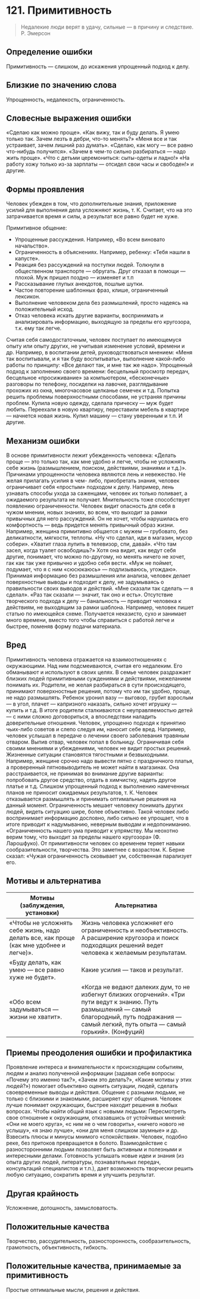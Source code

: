 # 121. Примитивность
>Недалекие люди верят в удачу, сильные — в причину и следствие.
Р. Эмерсон

## Определение ошибки
Примитивность — слишком, до искажения упрощенный подход к делу.

## Близкие по значению слова
Упрощенность, недалекость, ограниченность.

## Словесные выражения ошибки
«Сделаю как можно проще».
«Как вижу, так и буду делать. Я умею только так. Зачем лезть в дебри, что-то менять?»
«Меня все и так устраивает, зачем лишний раз думать».
«Сделаю, как могу — все равно что-нибудь получится».
«Зачем в чем-то сильно разбираться — надо жить проще».
«Что с детьми церемониться: сыты-одеты и ладно!»
«На работу хожу только из-за зарплаты — отсидел свои часы и свободен!» и другие.

## Формы проявления
Человек убежден в том, что дополнительные знания, приложение усилий для выполнения дела усложняют жизнь, т. К. Считает, что на это затрачивается время и силы, а результат все равно будет не хуже.

Примитивное общение:
* Упрощенные рассуждения. Например, «Во всем виновато начальство».
* Ограниченность в объяснениях. Например, ребенку: «Тебя нашли в капусте».
* Реакция без рассуждений на поступки людей. Толкнули в общественном транспорте — обругать. Друг отказал в помощи — плохой. Муж пришел поздно — изменяет и т.п
* Рассказывание глупых анекдотов, пошлые шутки.
* Частое повторение шаблонных фраз, клише, ограниченный лексикон.
* Выполнение человеком дела без размышлений, просто надеясь на положительный исход.
* Отказ человека искать другие варианты, воспринимать и анализировать информацию, выходящую за пределы его кругозора, т.к. ему так легче.

Считая себя самодостаточным, человек поступает по имеющемуся опыту или опыту других, не учитывая изменение условий, времени и др. Например, в воспитании детей, руководствоваться мнением: «Меня так воспитывали, и я так буду воспитывать», выполнение какой-либо работы по принципу: «Все делают так, и мне так же надо».
Упрощенный подход к заполнению своего времени: бесцельный просмотр передач, бесцельное «просиживание» за компьютером, «бесконечные» разговоры по телефону, посиделки на лавочке, разглядывание прохожих из окна, многочасовое щелканье семечек и т.д.
Попытка решить проблемы поверхностными способами, не устраняя причины проблем. Купила новую одежду, сделала прическу — муж будет любить. Переехали в новую квартиру, переставили мебель в квартире — начнется новая жизнь. Купил машину — стану уверенным и т.п. И другие.

## Механизм ошибки
В основе примитивности лежит убежденность человека: «Делать проще — это только так, как мне удобно и легче, чтобы не усложнять себе жизнь (размышлением, поиском, действиями, знаниями и т.д.)».
Причинами упрощенности человека являются лень и невежество. Не желая прилагать усилия в чем- либо, приобретать знания, человек ограничивает себя «простым» подходом к делу. Например, лень узнавать способы ухода за саженцами, человек их только поливает, а ожидаемого результата не получает.
Мнительность тоже способствует появлению ограниченности. Человек видит опасность для себя в чужом мнении, новых знаниях, во всем, что выходит за рамки привычных для него рассуждений. Он не хочет, чтобы нарушилась его комфортность — ведь придется менять привычный образ жизни. Например, женщина примитивно общается с мужем — грубовато, без деликатности, мягкости, теплоты. «Ну что сделал, иди в магазин, мусор собери». «Хватит глаза лупить в телевизор, спи, давай». «Что там засел, когда туалет освободишь?» Хотя она видит, как ведут себя другие, понимает, что можно по-другому, но менять ничего не хочет, гак как так уже привычно и удобно себя вести. «Муж не поймет, подумает, что я с ним «сюсюкаюсь» — подлизываюсь, угождаю».
Принимая информацию без размышления или анализа, человек делает поверхностные выводы и подходит к делу, не задумываясь о правильности своих выводов и действий. «Мне сказали так сделать — я сделал». «Раз так сказали — значит, так оно и есть».
Отсутствие творческого подхода к делу — банальность — приводит человека к действиям, не выходящим за рамки шаблона. Например, человек пишет статью по имеющейся схеме. Получается неказисто, сухо и занимает много времени, вместо того чтобы справиться с работой легче и быстрее, поменяв форму подачи материала.

## Вред
Примитивность человека отражается на взаимоотношениях с окружающими. Над ним подсмеиваются, считая его недалеким. Его обманывают и используют в своих целях.
В семье человек раздражает близких людей примитивными суждениями и действиями, нежеланием понимать их.
Родители, не желая разбираться в сути происходящего, принимают поверхностные решения, потому что им так удобно, проще, не надо размышлять. Ребенок уронил вазу — выговор, грубит взрослым — в угол, плачет — капризного наказать, сильно хочет игрушку — купить и т.д. В итоге родители сталкиваются с неуправляемостью детей — с ними сложно договориться, а впоследствии наладить доверительные отношения.
Человек, упрощенно подходя к принятию чьих-либо советов и слепо следуя им, наносит себе вред. Например, человек услышал в передаче о лечении своего заболевания травяным отваром. Выпив отвар, человек попал в больницу.
Ограничивая себя своими мнениями и убеждениями, человек не видит простых решений. Жизненные ситуации становятся тягостными и безвыходными. Например, женщине срочно надо вывести пятно с праздничного платья, а проверенный пятновыводитель не может найти в магазинах. Она расстраивается, не принимая во внимание другие варианты: попробовать другое средство, отдать в химчистку, надеть другое платье и т.д.
Слишком упрощенный подход к выполнению намеченных планов не приносит ожидаемых результатов, т. К. Человек отказывается размышлять и принимать оптимальные решения на данный момент.
Ограниченность мешает человеку понимать других людей, видеть ситуацию шире, более объективно. Такой человек либо воспринимает информацию дословно, либо сильно ее упрощает, что в итоге приводит к надумыванию, неверным выводам и недопониманию.
«Ограниченность нашего ума приводит к упрямству. Мы неохотно верим тому, что выходит за пределы нашего кругозора» (Ф. Ларошфуко).
От примитивности человек со временем теряет навыки сообразительности, творчества. Это заметнее с возрастом. К. Берне сказал: «Чужая ограниченность сковывает ум, собственная парализует его.

## Мотивы и альтернатива
Мотивы (заблуждения, установки) | Альтернатива
---|---
«Чтобы не усложнять себе жизнь, надо делать все, как проще (как мне удобнее и легче)».	| Жизнь человека усложняет его ограниченность и необъективность. А расширение кругозора и поиск подходящих решений ведет человека к желаемым результатам.
«Буду делать, как умею — все равно хуже не будет».	| Какие усилия — таков и результат.
«Обо всем задумываться — жизни не хватит».	| «Когда не ведают далеких дум, то не избегнут близких огорчений». «Три пути ведут к знанию. Путь размышлений — самый благородный, путь подражания — самый легкий, путь опыта — самый горький». (Конфуций)

## Приемы преодоления ошибки и профилактика
Проявление интереса и внимательности к происходящим событиям, людям и анализ полученной информации (задавая себе вопросы: «Почему это именно так?», «Зачем это делать?», «Какие мотивы у этих людей?») помогает объективно оценить ситуации, людей, сделать своевременные выводы и действия.
Общение с разными людьми, не только с близкими и знакомыми, расширяет круг общения. Человек лучше понимает окружающих, быстрее находит решения в любых вопросах.
Чтобы найти общий язык с новыми людьми:
Пересмотреть свое отношение к окружающим, отказавшись от устойчивых мнений: «Они не моего круга», «с ним не о чем говорить», «ничего нового не услышу», «я знаю лучше», «они для меня слишком заумные» и др.
Взвесить плюсы и минусы мнимого «спокойствия». Человек, подобно реке, без притоков превращается в болото. Взаимодействие с разносторонними людьми позволяет быть активным и полезными и интересными делами.
Готовность услышать новые идеи и знания (из опыта других людей, литературы, познавательных передач, консультаций специалистов и т.п.), дает возможность творчески решить любую ситуацию, сократить время и улучшить результат.

## Другая крайность
Усложнение, дотошность, замысловатость.

## Положительные качества
Творчество, рассудительность, разносторонность, сообразительность, грамотность, объективность, гибкость.

## Положительные качества, принимаемые за примитивность
Простые оптимальные мысли, решения и действия. 
